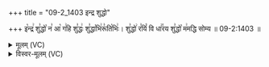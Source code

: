 +++
title = "09-2_1403 इन्द्र शुद्धो"

+++
इ꣡न्द्र꣢ शु꣣द्धो꣡ न꣣ आ꣡ ग꣢हि शु꣣द्धः꣢ शु꣣द्धा꣡भि꣢रू꣣ति꣡भिः꣢। शु꣣द्धो꣢ र꣣यिं꣡ वि धा꣢꣯रय शु꣣द्धो꣡ म꣢मद्धि सोम्य ॥ 09-2:1403 ॥

<details><summary>मूलम् (VC)</summary>

इ꣡न्द्र꣢ शु꣣द्धो꣢ न꣣ आ꣡ ग꣢हि शु꣣द्धः꣢ शु꣣द्धा꣡भि꣢रू꣣ति꣡भिः꣢ । शु꣣द्धो꣢ र꣣यिं꣡ नि धा꣢꣯रय शु꣣द्धो꣡ म꣢मद्धि सोम्य ॥१४०३॥
</details>

<details><summary>विस्वर-मूलम् (VC)</summary>

इन्द्र शुद्धो न आ गहि शुद्धः शुद्धाभिरूतिभिः । शुद्धो रयिं नि धारय शुद्धो ममद्धि सोम्य ॥१४०३॥
</details>
